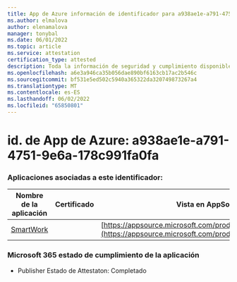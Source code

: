 ```yaml
---
title: App de Azure información de identificador para a938ae1e-a791-4751-9e6a-178c991fa0fa
ms.author: elmalova
author: elenamalova
manager: tonybal
ms.date: 06/01/2022
ms.topic: article
ms.service: attestation
certification_type: attested
description: Toda la información de seguridad y cumplimiento disponible para a938ae1e-a791-4751-9e6a-178c991fa0fa.
ms.openlocfilehash: a6e3a946ca35b056dae890bf6163cb17ac2b546c
ms.sourcegitcommit: bf531e5ed502c5940a365322da320749873267a4
ms.translationtype: MT
ms.contentlocale: es-ES
ms.lasthandoff: 06/02/2022
ms.locfileid: "65850801"
---
```

# <a name="azure-app-id-a938ae1e-a791-4751-9e6a-178c991fa0fa"></a>id. de App de Azure: a938ae1e-a791-4751-9e6a-178c991fa0fa


### <a name="apps-associated-with-this-id"></a>Aplicaciones asociadas a este identificador:
| **Nombre de la aplicación** | **Certificado** | **Vista en AppSource** |
|--------------|---------------|-----------------------|
| [SmartWork](../forward/WA200001149.md) |  | [https://appsource.microsoft.com/product/office/WA200001149](https://appsource.microsoft.com/product/office/WA200001149) |

### <a name="microsoft-365-app-compliance-status"></a>Microsoft 365 estado de cumplimiento de la aplicación
- Publisher Estado de Attestaton: Completado
